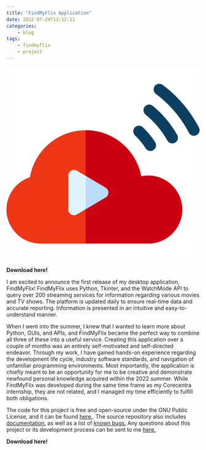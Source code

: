 ```yaml
---
title: "FindMyFlix Application"
date: 2022-07-24T13:12:11
categories:
    - blog
tags:
    - findmyflix
    - project
---
```

<img src="\assets\images\findmyflix.png" alt="FindMyFlix" float="center"><br>

<!---
TODO add download link once exe is made
-->

<strong>Download here!</strong>

I am excited to announce the first release of my desktop application, FindMyFlix! FindMyFlix uses Python, Tkinter, and the WatchMode API to query over 200 streaming services for information regarding various movies and TV shows. The platform is updated daily to ensure real-time data and accurate reporting. Information is presented in an intuitive and easy-to-understand manner.

When I went into the summer, I knew that I wanted to learn more about Python, GUIs, and APIs, and FindMyFlix became the perfect way to combine all three of these into a useful service. Creating this application over a couple of months was an entirely self-motivated and self-directed endeavor. Through my work, I have gained hands-on experience regarding the development life cycle, industry software standards, and navigation of unfamiliar programming environments. Most importantly, the application is chiefly meant to be an opportunity for me to be creative and demonstrate newfound personal knowledge acquired within the 2022 summer. While FindMyFlix was developed during the same time frame as my Corecentra internship, they are not related, and I managed my time efficiently to fulfill both obligations.

The code for this project is free and open-source under the GNU Public License, and it can be found [here.](https://github.com/HardingRyan/FindMyFlix). The source repository also includes [documentation](https://github.com/HardingRyan/FindMyFlix), as well as a list of [known bugs.](https://github.com/HardingRyan/FindMyFlix) Any questions about this project or its development process can be sent to me <a href="mailto:rn.hardingg@utexas.edu">here.</a>

<strong>Download here!</strong>
